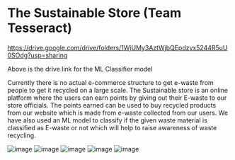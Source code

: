 # The Sustainable Store (Team Tesseract)

https://drive.google.com/drive/folders/1WjUMy3AztWjbQEpdzvx5244R5uU0SOdg?usp=sharing

Above is the drive link for the ML Classifier model

Currently there is no actual e-commerce structure to get e-waste from people to get it recycled on a large scale. The Sustainable store is an online platform where the users can earn points by giving out their E-waste to our store officials. The points earned can be used to buy recycled products from our website which is made from e-waste collected from our users. We have also used an ML model to classify if the given waste material is classified as E-waste or not which will help to raise awareness of waste recycling.

![image](https://user-images.githubusercontent.com/88978764/155850706-de73ddab-568f-44aa-995f-4867d8c0c904.png)
![image](https://user-images.githubusercontent.com/88978764/155850720-064e8079-5ee2-419c-ab32-2d9db03e1678.png)
![image](https://user-images.githubusercontent.com/88978764/155850732-4ca709c1-7663-42d5-84a7-70c1134e435d.png)
![image](https://user-images.githubusercontent.com/88978764/155850737-7206d6cc-b722-4c27-9407-fb4ada063a3e.png)
![image](https://user-images.githubusercontent.com/88978764/155850751-9bf03a28-b2b7-49d0-8bc6-1b2291bb9ac5.png)
